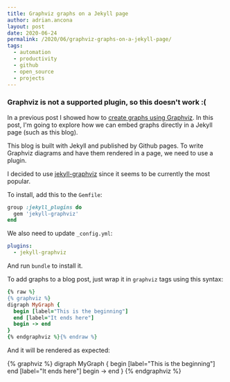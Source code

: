 ```yaml
---
title: Graphviz graphs on a Jekyll page
author: adrian.ancona
layout: post
date: 2020-06-24
permalink: /2020/06/graphviz-graphs-on-a-jekyll-page/
tags:
  - automation
  - productivity
  - github
  - open_source
  - projects
---
```


### Graphviz is not a supported plugin, so this doesn't work :(

In a previous post I showed how to [create graphs using Graphviz](/2020/06/create-diagrams-with-code-using-graphviz/). In this post, I'm going to explore how we can embed graphs directly in a Jekyll page (such as this blog).

This blog is built with Jekyll and published by Github pages. To write Graphviz diagrams and have them rendered in a page, we need to use a plugin.

I decided to use [jekyll-graphviz](https://github.com/kui/jekyll-graphviz) since it seems to be currently the most popular.

To install, add this to the `Gemfile`:

```ruby
group :jekyll_plugins do
  gem 'jekyll-graphviz'
end
```

<!--more-->

We also need to update `_config.yml`:

```yaml
plugins:
  - jekyll-graphviz
```

And run `bundle` to install it.


To add graphs to a blog post, just wrap it in `graphviz` tags using this syntax:

```ruby
{% raw %}
{% graphviz %}
digraph MyGraph {
  begin [label="This is the beginning"]
  end [label="It ends here"]
  begin -> end
}
{% endgraphviz %}{% endraw %}
```

And it will be rendered as expected:

{% graphviz %}
digraph MyGraph {
  begin [label="This is the beginning"]
  end [label="It ends here"]
  begin -> end
}
{% endgraphviz %}
